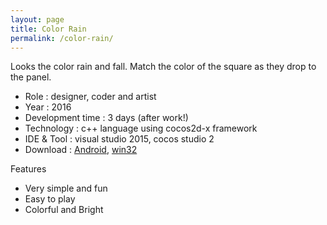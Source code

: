 ```yaml
---
layout: page
title: Color Rain
permalink: /color-rain/
---
```


Looks the color rain and fall. Match the color of the square as they drop to the panel.

  -  Role : designer, coder and artist
  -  Year : 2016
  -  Development time : 3 days (after work!)
  -  Technology : c++ language using cocos2d-x framework
  -  IDE & Tool : visual studio 2015, cocos studio 2
  -  Download : [Android](https://raw.githubusercontent.com/itsabhiaryan/itsabhiaryan.github.io/master/static/games/ColorRain/ColorRain.apk), [win32](https://raw.githubusercontent.com/itsabhiaryan/itsabhiaryan.github.io/master/static/games/ColorRain/ColorRain.zip)

Features

  - Very simple and fun
  - Easy to play
  - Colorful and Bright
